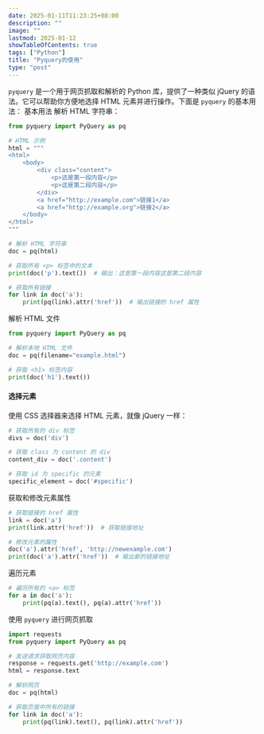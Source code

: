```yaml
---
date: 2025-01-11T11:23:25+08:00
description: ""
image: ""
lastmod: 2025-01-12
showTableOfContents: true
tags: ["Python"]
title: "Pyquery的使用"
type: "post"
---
```

`pyquery` 是一个用于网页抓取和解析的 Python 库，提供了一种类似 jQuery 的语法。它可以帮助你方便地选择 HTML 元素并进行操作。下面是 `pyquery` 的基本用法：
基本用法
解析 HTML 字符串：
```python
from pyquery import PyQuery as pq

# HTML 示例
html = """
<html>
    <body>
        <div class="content">
            <p>这是第一段内容</p>
            <p>这是第二段内容</p>
        </div>
        <a href="http://example.com">链接1</a>
        <a href="http://example.org">链接2</a>
    </body>
</html>
"""

# 解析 HTML 字符串
doc = pq(html)

# 获取所有 <p> 标签中的文本
print(doc('p').text())  # 输出：这是第一段内容这是第二段内容

# 获取所有链接
for link in doc('a'):
    print(pq(link).attr('href'))  # 输出链接的 href 属性
```
解析 HTML 文件
```python
from pyquery import PyQuery as pq

# 解析本地 HTML 文件
doc = pq(filename="example.html")

# 获取 <h1> 标签内容
print(doc('h1').text())
```
#### 选择元素

使用 CSS 选择器来选择 HTML 元素，就像 jQuery 一样：
```python
# 获取所有的 div 标签
divs = doc('div')

# 获取 class 为 content 的 div
content_div = doc('.content')

# 获取 id 为 specific 的元素
specific_element = doc('#specific')
```
获取和修改元素属性
```python
# 获取链接的 href 属性
link = doc('a')
print(link.attr('href'))  # 获取链接地址

# 修改元素的属性
doc('a').attr('href', 'http://newexample.com')
print(doc('a').attr('href'))  # 输出新的链接地址
```
遍历元素
```python
# 遍历所有的 <a> 标签
for a in doc('a'):
    print(pq(a).text(), pq(a).attr('href'))
```
使用 `pyquery` 进行网页抓取
```python
import requests
from pyquery import PyQuery as pq

# 发送请求获取网页内容
response = requests.get('http://example.com')
html = response.text

# 解析网页
doc = pq(html)

# 获取页面中所有的链接
for link in doc('a'):
    print(pq(link).text(), pq(link).attr('href'))
```
